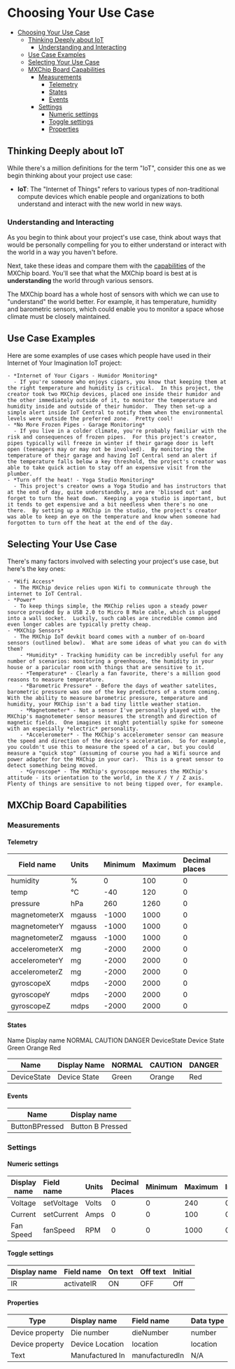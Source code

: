 # Choosing Your Use Case

- [Choosing Your Use Case](#choosing-your-use-case)
  - [Thinking Deeply about IoT](#thinking-deeply-about-iot)
    - [Understanding and Interacting](#understanding-and-interacting)
  - [Use Case Examples](#use-case-examples)
  - [Selecting Your Use Case](#selecting-your-use-case)
  - [MXChip Board Capabilities](#mxchip-board-capabilities)
    - [Measurements](#measurements)
      - [Telemetry](#telemetry)
      - [States](#states)
      - [Events](#events)
    - [Settings](#settings)
      - [Numeric settings](#numeric-settings)
      - [Toggle settings](#toggle-settings)
      - [Properties](#properties)

## Thinking Deeply about IoT

While there's a million definitions for the term "IoT", consider this one as we begin thinking about your project use case:

- **IoT**: The "Internet of Things" refers to various types of non-traditional compute devices which enable people and organizations to both understand and interact with the new world in new ways.

### Understanding and Interacting
As you begin to think about your project's use case, think about ways that would be personally compelling for you to either understand or interact with the world in a way you haven't before.

Next, take these ideas and compare them with the [capabilities](#mxchip-board-capabilities) of the MXChip board.  You'll see that what the MXChip board is best at is **understanding** the world through various sensors.

The MXChip board has a whole host of sensors with which we can use to "understand" the world better.  For example, it has temperature, humidity and barometric sensors, which could enable you to monitor a space whose climate must be closely maintained.

## Use Case Examples

Here are some examples of use cases which people have used in their Internet of Your Imagination IoT project:

    - *Internet of Your Cigars - Humidor Monitoring*
      - If you're someone who enjoys cigars, you know that keeping them at the right temperature and humidity is critical.  In this project, the creator took two MXChip devices, placed one inside their humidor and the other immediately outside of it, to monitor the temperature and humidity inside and outside of their humidor.  They then set-up a simple alert inside IoT Central to notify them when the environmental levels were outside the preferred zone.  Pretty cool!
    - *No More Frozen Pipes - Garage Monitoring*
      - If you live in a colder climate, you're probably familiar with the risk and consequences of frozen pipes.  For this project's creator, pipes typically will freeze in winter if their garage door is left open (teenagers may or may not be involved).  By monitoring the temperature of their garage and having IoT Central send an alert if the temperature falls below a key threshold, the project's creator was able to take quick action to stay off an expensive visit from the plumber.
    - *Turn off the heat! - Yoga Studio Monitoring*
      - This project's creator owns a Yoga Studio and has instructors that at the end of day, quite understandbly, are are 'blissed out' and forget to turn the heat down.  Keeping a yoga studio is important, but it tends to get expensive and a bit needless when there's no one there.  By setting up a MXChip in the studio, the project's creator was able to keep an eye on the temperature and know when someone had forgotten to turn off the heat at the end of the day.

## Selecting Your Use Case

There's many factors involved with selecting your project's use case, but here's the key ones:

    - *Wifi Access*
      - The MXChip device relies upon Wifi to communicate through the internet to IoT Central.
    - *Power*
      - To keep things simple, the MXChip relies upon a steady power source provided by a USB 2.0 to Micro B Male cable, which is plugged into a wall socket.  Luckily, such cables are incredible common and even longer cables are typically pretty cheap.
    - *MXChip Sensors*
      - The MXChip IoT devkit board comes with a number of on-board sensors (outlined below).  What are some ideas of what you can do with them?
        - *Humidity* - Tracking humidity can be incredibly useful for any number of scenarios: monitoring a greenhouse, the humidity in your house or a paricular room with things that are sensitive to it.
        - *Temperature* - Clearly a fan favorite, there's a million good reasons to measure temperature.
        - *Barometric Pressure* - Before the days of weather satelites, barometric pressure was one of the key predictors of a storm coming.  With the ability to measure barometric pressure, temperature and humidity, your MXChip isn't a bad tiny little weather station.
        - *Magnetometer* - Not a sensor I've personally played with, the MXChip's magnotemeter sensor measures the strength and direction of magnetic fields.  One imagines it might potentially spike for someone with an especially *electric* personality.
        - *Accelerometer* - The MXChip's accelerometer sensor can measure the speed and direction of the device's acceleration.  So for example, you couldn't use this to measure the speed of a car, but you could measure a "quick stop" (assuming of course you had a Wifi source and power adapter for the MXChip in your car).  This is a great sensor to detect something being moved.
        - *Gyroscope* - The MXChip's gyroscope measures the MXChip's attitude - its orientation to the world, in the X / Y / Z axis.  Plenty of things are sensitive to not being tipped over, for example.

## MXChip Board Capabilities

### Measurements

#### Telemetry
| Field name	| Units	 | Minimum | Maximum	| Decimal places |
| ------------- | :----- | :------ | :------ | :------------- |
| humidity	    | %      | 0	   | 100	 | 0              |
| temp	        | °C     | -40	   | 120	 | 0              |
| pressure	    | hPa	 | 260     | 1260    | 0              |
| magnetometerX	| mgauss | -1000   | 1000	 | 0              |
| magnetometerY	| mgauss | -1000   | 1000    | 0              |
| magnetometerZ	| mgauss|	-1000|	1000|	0|
| accelerometerX |	mg|	-2000|	2000|	0|
| accelerometerY |	mg|	-2000|	2000|	0|
| accelerometerZ |	mg|	-2000|	2000|	0|
| gyroscopeX|	mdps|	-2000|	2000|	0|
| gyroscopeY|	mdps|	-2000|	2000|	0|
| gyroscopeZ|	mdps|	-2000|	2000|	0|

#### States

Name	Display name	NORMAL	CAUTION	DANGER
DeviceState	Device State	Green	Orange	Red

| Name	| Display Name	 | NORMAL| CAUTION	| DANGER |
| ------------- | :----- | :------ | :------ | :------------- |
| DeviceState	    | Device State     | Green	   | Orange	 | Red             |

#### Events

| Name	| Display name	 | 
| ------------- | :----- |
| ButtonBPressed	    | Button B Pressed      | 

### Settings

#### Numeric settings
| Display name	| Field name	 | Units| Decimal Places	| Minimum | Maximum | Initial |
| ------------- | :----- | :------ | :------ | :---- | :---- | :---- |
| Voltage	    | setVoltage     | Volts	   | 0	 | 0  | 240             | 0 |
| Current	    | setCurrent     | Amps	   | 0	 | 0  | 100             | 0 |
| Fan Speed	    | fanSpeed     | RPM	   | 0	 | 0  | 1000             | 0 |

#### Toggle settings
| Display name	| Field name	 | On text| Off text	| Initial | 
| ------------- | :----- | :------ | :------ | :---- |
| IR	    | activateIR    | ON	   | OFF	 | Off |

#### Properties
| Type	| Display name	 | Field name| Data type | 
| ------------- | :----- | :------ | :------ |
| Device property	    | Die number    | dieNumber	   | number	 |
| Device property	    | Device Location    | location	   | location	 |
| Text	    | Manufactured In   | manufacturedIn   | N/A	 |



